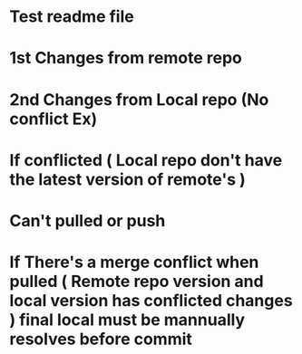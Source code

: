 # Test readme file

# 1st Changes from remote repo

# 2nd Changes from Local repo (No conflict Ex)
# If conflicted ( Local repo don't have the latest version of remote's )
# Can't pulled or push
# If There's a merge conflict when pulled ( Remote repo version and local version has conflicted changes ) final local must be mannually resolves before commit
